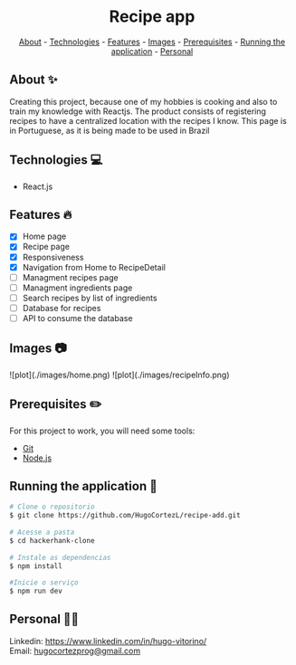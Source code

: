 <h1 align="center"> Recipe app </h1>
 
<p align="center">
    <a href="#about">About</a>
    - <a href="#technologies">Technologies</a>
    - <a href="#features">Features</a>
    - <a href="#images">Images</a>
    - <a href="#pre">Prerequisites</a>
    - <a href="#running">Running the application</a>
    - <a href="#personal">Personal</a>
</p>
 
<h2 id="about">About ✨</h2>
 
Creating this project, because one of my hobbies is cooking and also to train my knowledge with Reactjs. The product consists of registering recipes to have a centralized location with the recipes I know. This page is in Portuguese, as it is being made to be used in Brazil
 
<h2 id="technologies">Technologies 💻</h2>
 
- React.js
 
<h2 id="features">Features 🔥</h2>
 
* [X] Home page
* [X] Recipe page
* [X] Responsiveness
* [X] Navigation from Home to RecipeDetail
* [ ] Managment recipes page
* [ ] Managment ingredients page
* [ ] Search recipes by list of ingredients
* [ ] Database for recipes
* [ ] API to consume the database
 
<h2 id="images">Images 📷</h2>
![plot](./images/home.png)
![plot](./images/recipeInfo.png)

<h2 id="pre">Prerequisites ✏️</h2>
 
For this project to work, you will need some tools:
* [Git](https://git-scm.com/downloads)
* [Node.js](https://nodejs.org/en/download/)
 
<h2 id="running">Running the application 🎲</h2>
 
```bash
# Clone o repositorio
$ git clone https://github.com/HugoCortezL/recipe-add.git
 
# Acesse a pasta
$ cd hackerhank-clone
 
# Instale as dependencias
$ npm install
 
#Inicie o serviço
$ npm run dev
```
 
<h2 id="personal">Personal 🙋‍♂️</h2>
 
Linkedin: https://www.linkedin.com/in/hugo-vitorino/
</br>
Email: hugocortezprog@gmail.com
 
 
 

